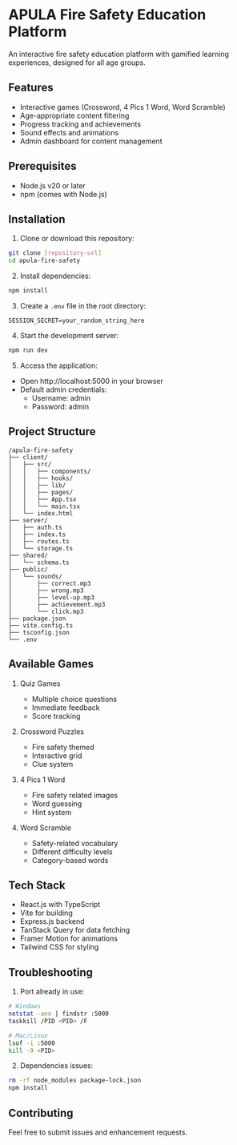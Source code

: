# APULA Fire Safety Education Platform

An interactive fire safety education platform with gamified learning experiences, designed for all age groups.

## Features
- Interactive games (Crossword, 4 Pics 1 Word, Word Scramble)
- Age-appropriate content filtering
- Progress tracking and achievements
- Sound effects and animations
- Admin dashboard for content management

## Prerequisites
- Node.js v20 or later
- npm (comes with Node.js)

## Installation

1. Clone or download this repository:
```bash
git clone [repository-url]
cd apula-fire-safety
```

2. Install dependencies:
```bash
npm install
```

3. Create a `.env` file in the root directory:
```env
SESSION_SECRET=your_random_string_here
```

4. Start the development server:
```bash
npm run dev
```

5. Access the application:
- Open http://localhost:5000 in your browser
- Default admin credentials:
  - Username: admin
  - Password: admin

## Project Structure
```
/apula-fire-safety
├── client/
│   ├── src/
│   │   ├── components/
│   │   ├── hooks/
│   │   ├── lib/
│   │   ├── pages/
│   │   ├── App.tsx
│   │   └── main.tsx
│   └── index.html
├── server/
│   ├── auth.ts
│   ├── index.ts
│   ├── routes.ts
│   └── storage.ts
├── shared/
│   └── schema.ts
├── public/
│   └── sounds/
│       ├── correct.mp3
│       ├── wrong.mp3
│       ├── level-up.mp3
│       ├── achievement.mp3
│       └── click.mp3
├── package.json
├── vite.config.ts
├── tsconfig.json
└── .env
```

## Available Games
1. Quiz Games
   - Multiple choice questions
   - Immediate feedback
   - Score tracking

2. Crossword Puzzles
   - Fire safety themed
   - Interactive grid
   - Clue system

3. 4 Pics 1 Word
   - Fire safety related images
   - Word guessing
   - Hint system

4. Word Scramble
   - Safety-related vocabulary
   - Different difficulty levels
   - Category-based words

## Tech Stack
- React.js with TypeScript
- Vite for building
- Express.js backend
- TanStack Query for data fetching
- Framer Motion for animations
- Tailwind CSS for styling

## Troubleshooting

1. Port already in use:
```bash
# Windows
netstat -ano | findstr :5000
taskkill /PID <PID> /F

# Mac/Linux
lsof -i :5000
kill -9 <PID>
```

2. Dependencies issues:
```bash
rm -rf node_modules package-lock.json
npm install
```

## Contributing
Feel free to submit issues and enhancement requests.
